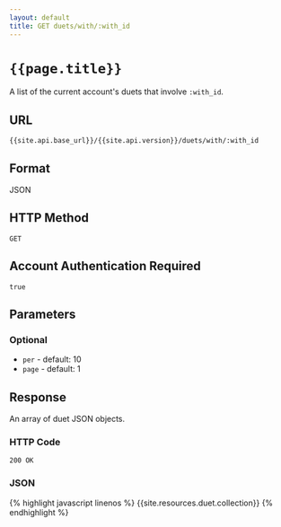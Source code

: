 ```yaml
---
layout: default
title: GET duets/with/:with_id
---
```

# `{{page.title}}`

A list of the current account's duets that involve `:with_id`.

## URL

`{{site.api.base_url}}/{{site.api.version}}/duets/with/:with_id`

## Format

JSON

## HTTP Method

`GET`

## Account Authentication Required

`true`

## Parameters

### Optional

* `per` - default: 10
* `page` - default: 1

## Response

An array of duet JSON objects.

### HTTP Code

`200 OK`

### JSON

{% highlight javascript linenos %}
{{site.resources.duet.collection}}
{% endhighlight %}
